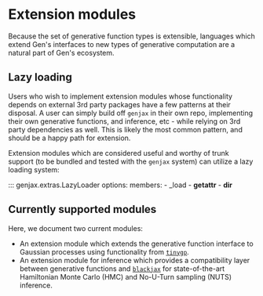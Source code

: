 # Extension modules

Because the set of generative function types is extensible, languages which extend Gen's interfaces to new types of generative computation are a natural part of Gen's ecosystem.

## Lazy loading

Users who wish to implement extension modules whose functionality depends on external 3rd party packages have a few patterns at their disposal. A user can simply build off `genjax` in their own repo, implementing their own generative functions, and inference, etc - while relying on 3rd party dependencies as well. This is likely the most common pattern, and should be a happy path for extension.

Extension modules which are considered useful and worthy of trunk support (to be bundled and tested with the `genjax` system) can utilize a lazy loading system:

::: genjax.extras.LazyLoader
    options:
        members:
            - _load
            - __getattr__
            - __dir__

## Currently supported modules

Here, we document two current modules:

* An extension module which extends the generative function interface to Gaussian processes using functionality from [`tinygp`](https://tinygp.readthedocs.io/en/stable/).
* An extension module for inference which provides a compatibility layer between generative functions and [`blackjax`](https://github.com/blackjax-devs/blackjax) for state-of-the-art Hamiltonian Monte Carlo (HMC) and No-U-Turn sampling (NUTS) inference.

